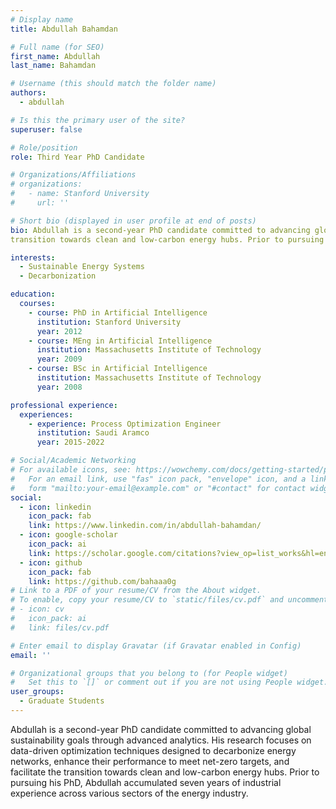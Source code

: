```yaml
---
# Display name
title: Abdullah Bahamdan

# Full name (for SEO)
first_name: Abdullah
last_name: Bahamdan

# Username (this should match the folder name)
authors:
  - abdullah

# Is this the primary user of the site?
superuser: false

# Role/position
role: Third Year PhD Candidate

# Organizations/Affiliations
# organizations:
#   - name: Stanford University
#     url: ''

# Short bio (displayed in user profile at end of posts)
bio: Abdullah is a second-year PhD candidate committed to advancing global sustainability goals through advanced analytics. His research focuses on data-driven optimization techniques designed to decarbonize energy networks, enhance their performance to meet net-zero targets, and facilitate the
transition towards clean and low-carbon energy hubs. Prior to pursuing his PhD, Abdullah accumulated seven years of industrial experience across various sectors of the energy industry. 

interests:
  - Sustainable Energy Systems
  - Decarbonization

education:
  courses:
    - course: PhD in Artificial Intelligence
      institution: Stanford University
      year: 2012
    - course: MEng in Artificial Intelligence
      institution: Massachusetts Institute of Technology
      year: 2009
    - course: BSc in Artificial Intelligence
      institution: Massachusetts Institute of Technology
      year: 2008

professional experience:
  experiences:
    - experience: Process Optimization Engineer
      institution: Saudi Aramco
      year: 2015-2022

# Social/Academic Networking
# For available icons, see: https://wowchemy.com/docs/getting-started/page-builder/#icons
#   For an email link, use "fas" icon pack, "envelope" icon, and a link in the
#   form "mailto:your-email@example.com" or "#contact" for contact widget.
social:
  - icon: linkedin
    icon_pack: fab
    link: https://www.linkedin.com/in/abdullah-bahamdan/
  - icon: google-scholar
    icon_pack: ai
    link: https://scholar.google.com/citations?view_op=list_works&hl=en&user=tsCcj3AAAAAJ
  - icon: github
    icon_pack: fab
    link: https://github.com/bahaaa0g
# Link to a PDF of your resume/CV from the About widget.
# To enable, copy your resume/CV to `static/files/cv.pdf` and uncomment the lines below.
# - icon: cv
#   icon_pack: ai
#   link: files/cv.pdf

# Enter email to display Gravatar (if Gravatar enabled in Config)
email: ''

# Organizational groups that you belong to (for People widget)
#   Set this to `[]` or comment out if you are not using People widget.
user_groups:
  - Graduate Students
---
```


Abdullah is a second-year PhD candidate committed to advancing global sustainability goals through advanced analytics. His research focuses on data-driven optimization techniques designed to decarbonize energy networks, enhance their performance to meet net-zero targets, and facilitate the
transition towards clean and low-carbon energy hubs. Prior to pursuing his PhD, Abdullah accumulated seven years of industrial experience across various sectors of the energy industry. 